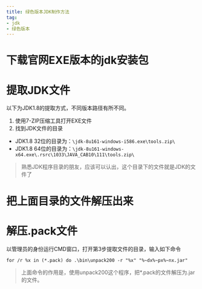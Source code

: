 ```yaml
---
title: 绿色版本JDK制作方法
tag: 
- jdk
- 绿色版本
---
```

# 下载官网EXE版本的jdk安装包
# 提取JDK文件
以下为JDK1.8的提取方式，不同版本路径有所不同。
1. 使用7-ZIP压缩工具打开EXE文件
2. 找到JDK文件的目录
- JDK1.8 32位的目录为：`\jdk-8u161-windows-i586.exe\tools.zip\`
- JDK1.8 64位的目录为：`\jdk-8u161-windows-x64.exe\.rsrc\1033\JAVA_CAB10\111\tools.zip\`

> 熟悉JDK程序目录的朋友，应该可以认出，这个目录下的文件就是JDK的文件了


# 把上面目录的文件解压出来
# 解压.pack文件 
以管理员的身份运行CMD窗口，打开第3步提取文件的目录，输入如下命令

`for /r %x in (*.pack) do .\bin\unpack200 -r "%x" "%~dx%~px%~nx.jar"`

> 上面命令的作用是，使用unpack200这个程序，把*.pack的文件解压为.jar的文件。